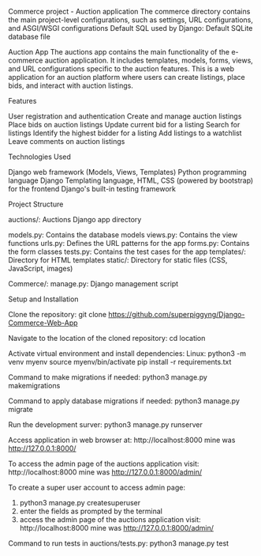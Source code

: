 Commerce project - Auction application
The commerce directory contains the main project-level configurations, such as settings, URL configurations, and ASGI/WSGI configurations
Default SQL used by Django: Default SQLite database file

Auction App
The auctions app contains the main functionality of the e-commerce auction application.
It includes templates, models, forms, views, and URL configurations specific to the auction features.
This is a web application for an auction platform where users can create listings, place bids, and interact with auction listings.

Features

User registration and authentication
Create and manage auction listings
Place bids on auction listings
Update current bid for a listing
Search for listings
Identify the highest bidder for a listing
Add listings to a watchlist
Leave comments on auction listings

Technologies Used

Django web framework (Models, Views, Templates)
Python programming language
Django Templating language, HTML, CSS (powered by bootstrap) for the frontend
Django's built-in testing framework

Project Structure

auctions/: Auctions Django app directory

models.py: Contains the database models
views.py: Contains the view functions
urls.py: Defines the URL patterns for the app
forms.py: Contains the form classes
tests.py: Contains the test cases for the app
templates/: Directory for HTML templates
static/: Directory for static files (CSS, JavaScript, images)

Commerce/:
manage.py: Django management script

Setup and Installation

Clone the repository:
git clone https://github.com/superpiggyng/Django-Commerce-Web-App

Navigate to the location of the cloned repository:
cd location

Activate virtual environment and install dependencies:
Linux:
    python3 -m venv myenv
    source myenv/bin/activate
    pip install -r requirements.txt

Command to make migrations if needed:
python3 manage.py makemigrations

Command to apply database migrations if needed:
python3 manage.py migrate

Run the development surver:
python3 manage.py runserver

Access application in web browser at:
http://localhost:8000 mine was http://127.0.0.1:8000/

To access the admin page of the auctions application visit:
http://localhost:8000 mine was http://127.0.0.1:8000/admin/

To create a super user account to access admin page:
1. python3 manage.py createsuperuser
2. enter the fields as prompted by the terminal
3. access the admin page of the auctions application visit: http://localhost:8000 mine was http://127.0.0.1:8000/admin/


Command to run tests in auctions/tests.py:
python3 manage.py test




